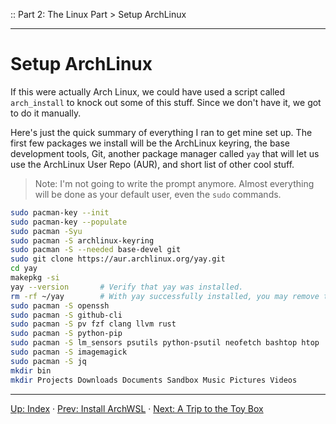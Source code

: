 :: Part 2: The Linux Part > Setup ArchLinux

---

# Setup ArchLinux

If this were actually Arch Linux, we could have used a script called `arch_install` to knock out some of this stuff. Since we don't have it, we got to do it manually.

Here's just the quick summary of everything I ran to get mine set up.  The first few packages we install will be the ArchLinux keyring, the base development tools, Git, another package manager called `yay` that will let us use the ArchLinux User Repo (AUR), and short list of other cool stuff.

> Note: I'm not going to write the prompt anymore. Almost everything will be done as your default user, even the `sudo` commands.

```bash
sudo pacman-key --init
sudo pacman-key --populate
sudo pacman -Syu
sudo pacman -S archlinux-keyring 											# Note: ArchWSL says this is optional, but THIS PACKAGE IS MANDITORY! It should be the first one installed.
sudo pacman -S --needed base-devel git										# When you install the `base-devel` package for ArchWSL, `fakeroot` and `fakeroot-tcp` are in conflict. When asked if you want to replace `fakeroot-tcp` with `fakeroot` SAY NO!
sudo git clone https://aur.archlinux.org/yay.git							# This will install `yay` which will allow you access to the ArchLinux User Repository.
cd yay																		# Go to the yay directory  (TODO: Could I have put this in a Downloads directory?)
makepkg -si																	# Make the `yay` package, this will also install the Go Language (`golang`) that `yay` needs to do stuff.
yay --version		# Verify that yay was installed.
rm -rf ~/yay		# With yay successfully installed, you may remove the `yay` folder in your home directory.
sudo pacman -S openssh														# Install OpenSSH so we can use SSH.
sudo pacman -S github-cli													# Install this so we can use `gh` to do github command. (TODO: Is there something similar for gitlab?)
sudo pacman -S pv fzf clang llvm rust											# Some important tools I'll talk about them later.
sudo pacman -S python-pip													# Python needs pip to install some packages
sudo pacman -S lm_sensors psutils python-psutil neofetch bashtop htop		# Install these to show system information and to manage processes in a more user-friendly way
sudo pacman -S imagemagick													# Manipulate images from the command line. You probably won't use it a whole lot, but there's some cool stuff that is important
sudo pacman -S jq															# Command-line JSON processor. This will be useful later. (There's also `hq` and `yq`, but I haven't tried those yet.)
mkdir bin																	# Add this directory. It should be added to your `$PATH`. You can use this directory to launch scripts that you write to do tasks
mkdir Projects Downloads Documents Sandbox Music Pictures Videos			# Just some placeholder directories. I should really make them softlinks to their Windows counterpart later.
```

---
[Up: Index](../00-START_HERE.md) &middot;
[Prev: Install ArchWSL](../Part1/04-InstallArchWSL.md) &middot;
[Next: A Trip to the Toy Box](02-ToysAndTools.md)

